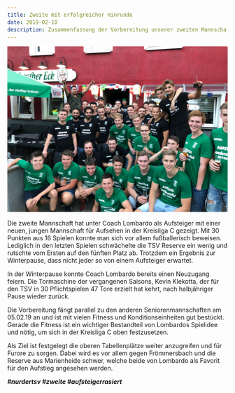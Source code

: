 ```yaml
---
title: Zweite mit erfolgreicher Hinrunde
date: 2019-02-10
description: Zusammenfassung der Vorbereitung unserer zweiten Mannschaft
---
```


![Vintage Typewriter](img/03.jpeg)

Die zweite Mannschaft hat unter Coach Lombardo als Aufsteiger mit einer neuen, jungen Mannschaft für Aufsehen in der Kreisliga C gezeigt. Mit 30 Punkten aus 16 Spielen konnte man sich vor allem fußballerisch beweisen. Lediglich in den letzten Spielen schwächelte die TSV Reserve ein wenig und rutschte vom Ersten auf den fünften Platz ab. Trotzdem ein Ergebnis zur Winterpause, dass nicht jeder so von einem Aufsteiger erwartet.

In der Winterpause konnte Coach Lombardo bereits einen Neuzugang feiern. Die Tormaschine der vergangenen Saisons, Kevin Klekotta, der für den TSV in 30 Pflichtspielen 47 Tore erzielt hat kehrt, nach halbjähriger Pause wieder zurück.

Die Vorbereitung fängt parallel zu den anderen Seniorenmannschaften am 05.02.19 an und ist mit vielen Fitness und Konditionseinheiten gut bestückt. Gerade die Fitness ist ein wichtiger Bestandteil von Lombardos Spielidee und nötig, um sich in der Kreisliga C oben festzusetzen.

Als Ziel ist festgelegt die oberen Tabellenplätze weiter anzugreifen und für Furore zu sorgen.
Dabei wird es vor allem gegen Frömmersbach und die Reserve aus Marienheide schwer, welche beide von Lombardo als Favorit für den Aufstieg angesehen werden.
 
***#nurdertsv #zweite #aufsteigerrasiert***



